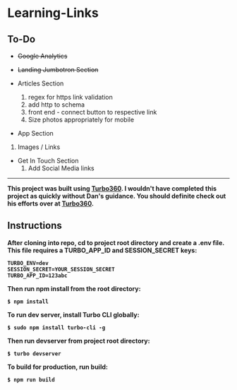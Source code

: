# Learning-Links

## To-Do
* ~~Google Analytics~~

* ~~Landing Jumbotron Section~~
* Articles Section
  1. regex for https link validation
  2. add http to schema
  3. front end - connect button to respective link
  4. Size photos appropriately for mobile 

*  App Section
  1. Images / Links 

* Get In Touch Section
  1. Add Social Media links

<hr>

<strong>This project was built using [Turbo360](https://www.turbo360.co). I wouldn't have completed this project as quickly without Dan's guidance. You should definite check out his efforts over at [Turbo360](https://www.turbo360.co).
<strong>

## Instructions
After cloning into repo, cd to project root directory and create a .env file. This file requires a TURBO_APP_ID and SESSION_SECRET keys:

```
TURBO_ENV=dev
SESSION_SECRET=YOUR_SESSION_SECRET
TURBO_APP_ID=123abc
```

Then run npm install from the root directory:

```
$ npm install
```

To run dev server, install Turbo CLI globally:

```
$ sudo npm install turbo-cli -g
```

Then run devserver from project root directory:

```
$ turbo devserver
```

To build for production, run build:

```
$ npm run build
```

